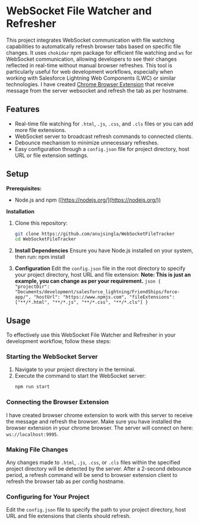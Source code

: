 # WebSocket File Watcher and Refresher

This project integrates WebSocket communication with file watching capabilities to automatically refresh browser tabs based on specific file changes. It uses `chokidar` npm package for efficient file watching and `ws` for WebSocket communication, allowing developers to see their changes reflected in real-time without manual browser refreshes. This tool is particularly useful for web development workflows, especially when working with Salesforce Lightning Web Components (LWC) or similar technologies.
I have created [Chrome Browser Extension](https://github.com/anujsingla/WebSocketFileTrackerChromeExtension) that receive message from the server websocket and refresh the tab as per hostname.

## Features

- Real-time file watching for `.html`, `.js`, `.css`, and `.cls` files or you can add more file extensions.
- WebSocket server to broadcast refresh commands to connected clients.
- Debounce mechanism to minimize unnecessary refreshes.
- Easy configuration through a `config.json` file for project directory, host URL or file extension settings.

## Setup

**Prerequisites:**

- Node.js and npm ([https://nodejs.org/](https://nodejs.org/))

**Installation**

1. Clone this repository:
   ```bash
   git clone https://github.com/anujsingla/WebSocketFileTracker
   cd WebSocketFileTracker
   ```
2. **Install Dependencies**
   Ensure you have Node.js installed on your system, then run:
   npm install

3. **Configuration**
   Edit the `config.json` file in the root directory to specify your project directory, host URL and file extension:
   **Note: This is just an example, you can change as per your requirement.**
   `json
    {
      "projectDir": "Documents/development/salesforce_lightning/FriendShips/force-app/",
      "hostUrl": "https://www.npmjs.com",
      "fileExtensions": ["**/*.html", "**/*.js", "**/*.css", "**/*.cls"]
    }
    `

## Usage

To effectively use this WebSocket File Watcher and Refresher in your development workflow, follow these steps:

### Starting the WebSocket Server

1. Navigate to your project directory in the terminal.
2. Execute the command to start the WebSocket server:
   ```bash
   npm run start
   ```

### Connecting the Browser Extension

I have created browser chrome extension to work with this server to receive the message and refresh the browser. Make sure you have installed the browser extension in your chrome browser. The server will connect on here: `ws://localhost:9995`.

### Making File Changes

Any changes made to `.html`, `.js`, `.css`, or `.cls` files within the specified project directory will be detected by the server. After a 2-second debounce period, a refresh command will be send to browser extension client to refresh the browser tab as per config hostname.

### Configuring for Your Project

Edit the `config.json` file to specify the path to your project directory, host URL and file extensions that clients should refresh.
